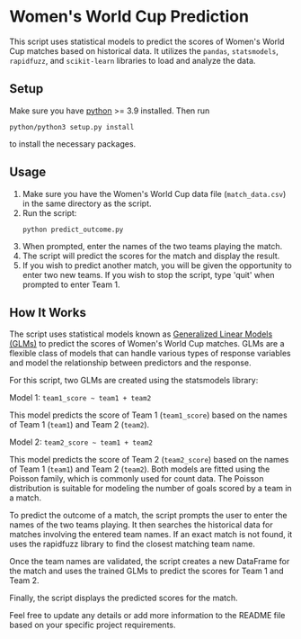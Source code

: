 # Women's World Cup Prediction

This script uses statistical models to predict the scores of Women's World Cup matches based on historical data. It utilizes the `pandas`, `statsmodels`, `rapidfuzz`, and `scikit-learn` libraries to load and analyze the data.
## Setup

Make sure you have [python](https://www.python.org/) >= 3.9 installed. Then run

    python/python3 setup.py install

to install the necessary packages.

## Usage

1. Make sure you have the Women's World Cup data file (`match_data.csv`) in the same directory as the script.
2. Run the script:
   ```shell
   python predict_outcome.py
   ```
3. When prompted, enter the names of the two teams playing the match.
4. The script will predict the scores for the match and display the result.
5. If you wish to predict another match, you will be given the opportunity to enter two new teams. If you wish to stop the script, type 'quit' when prompted to enter Team 1.

## How It Works

The script uses statistical models known as [Generalized Linear Models (GLMs)](https://en.wikipedia.org/wiki/Generalized_linear_model) to predict the scores of Women's World Cup matches. GLMs are a flexible class of models that can handle various types of response variables and model the relationship between predictors and the response.

For this script, two GLMs are created using the statsmodels library:

Model 1: `team1_score ~ team1 + team2`

This model predicts the score of Team 1 (`team1_score`) based on the names of Team 1 (`team1`) and Team 2 (`team2`).

Model 2: `team2_score ~ team1 + team2`

This model predicts the score of Team 2 (`team2_score`) based on the names of Team 1 (`team1`) and Team 2 (`team2`).
Both models are fitted using the Poisson family, which is commonly used for count data. The Poisson distribution is suitable for modeling the number of goals scored by a team in a match.

To predict the outcome of a match, the script prompts the user to enter the names of the two teams playing. It then searches the historical data for matches involving the entered team names. If an exact match is not found, it uses the rapidfuzz library to find the closest matching team name.

Once the team names are validated, the script creates a new DataFrame for the match and uses the trained GLMs to predict the scores for Team 1 and Team 2.

Finally, the script displays the predicted scores for the match.

Feel free to update any details or add more information to the README file based on your specific project requirements.

